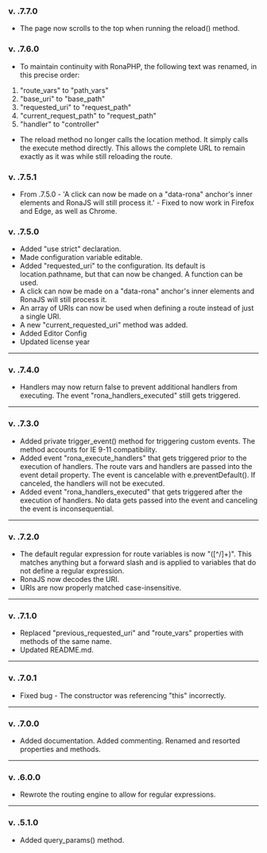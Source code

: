 ### v. .7.7.0

- The page now scrolls to the top when running the reload() method.

### v. .7.6.0

- To maintain continuity with RonaPHP, the following text was renamed, in this precise order:
1. "route_vars" to "path_vars"
2. "base_uri" to "base_path"
3. "requested_uri" to "request_path"
4. "current_request_path" to "request_path"
5. "handler" to "controller"
- The reload method no longer calls the location method. It simply calls the execute method directly. This allows the complete URL to remain exactly as it was while still reloading the route.

### v. .7.5.1

- From .7.5.0 - 'A click can now be made on a "data-rona" anchor's inner elements and RonaJS will still process it.' - Fixed to now work in Firefox and Edge, as well as Chrome.

### v. .7.5.0

- Added "use strict" declaration.
- Made configuration variable editable.
- Added "requested_uri" to the configuration. Its default is location.pathname, but that can now be changed. A function can be used.
- A click can now be made on a "data-rona" anchor's inner elements and RonaJS will still process it.
- An array of URIs can now be used when defining a route instead of just a single URI.
- A new "current_requested_uri" method was added.
- Added Editor Config
- Updated license year

---

### v. .7.4.0

- Handlers may now return false to prevent additional handlers from executing. The event "rona_handlers_executed" still gets triggered.

---

### v. .7.3.0

- Added private trigger_event() method for triggering custom events. The method accounts for IE 9-11 compatibility.
- Added event "rona_execute_handlers" that gets triggered prior to the execution of handlers. The route vars and handlers are passed into the event detail property. The event is cancelable with e.preventDefault(). If canceled, the handlers will not be executed.
- Added event "rona_handlers_executed" that gets triggered after the execution of handlers. No data gets passed into the event and canceling the event is inconsequential.

---

### v. .7.2.0

- The default regular expression for route variables is now "([^/]+)". This matches anything but a forward slash and is applied to variables that do not define a regular expression.
- RonaJS now decodes the URI.
- URIs are now properly matched case-insensitive.

---

### v. .7.1.0

- Replaced "previous_requested_uri" and "route_vars" properties with methods of the same name.
- Updated README.md.

---

### v. .7.0.1

- Fixed bug - The constructor was referencing "this" incorrectly.

---

### v. .7.0.0

- Added documentation. Added commenting. Renamed and resorted properties and methods.

---

### v. .6.0.0

- Rewrote the routing engine to allow for regular expressions.

---

### v. .5.1.0

- Added query_params() method.